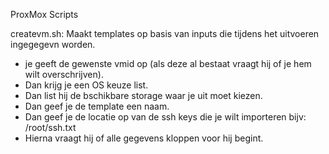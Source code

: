 ProxMox Scripts

createvm.sh:
Maakt templates op basis van inputs die tijdens het uitvoeren ingegegevn worden.
* je geeft de gewenste vmid op (als deze al bestaat vraagt hij of je hem wilt overschrijven).
* Dan krijg je een OS keuze list.
* Dan list hij de bschikbare storage waar je uit moet kiezen.
* Dan geef je de template een naam.
* Dan geef je de locatie op van de ssh keys die je wilt importeren bijv: /root/ssh.txt
* Hierna vraagt hij of alle gegevens kloppen voor hij begint.
